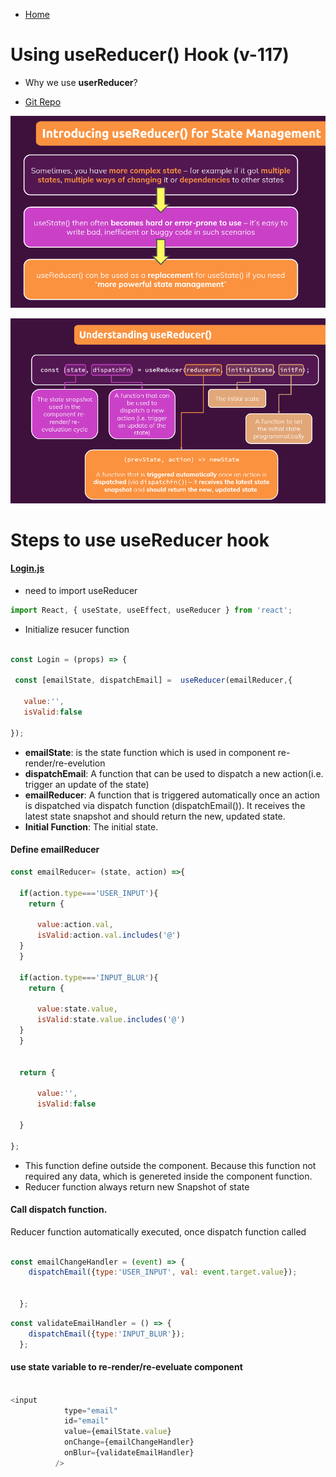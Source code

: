 - [Home](https://github.com/pervez8ktt/React)
# Using useReducer() Hook (v-117)

- Why we use **userReducer**?

- [Git Repo](https://github.com/pervez8ktt/06-usereducer-starting-project)


![intro](public/images/introducing_usereducer.png)

![intro](public/images/understanding_usereducer.png)


# Steps to use useReducer hook 

#### [Login.js](src/components/Login/Login.js)

- need to import useReducer

 ```js
 import React, { useState, useEffect, useReducer } from 'react';
 ```

 - Initialize resucer function

 ```js

 const Login = (props) => {
  
  const [emailState, dispatchEmail] =  useReducer(emailReducer,{

    value:'',
    isValid:false

});


```

- **emailState**: is the state function which is used in component re-render/re-evelution
- **dispatchEmail**: A function that can be used to dispatch a new action(i.e. trigger an update of the state)
- **emailReducer**: A function that is triggered automatically  once an action is dispatched via dispatch function (dispatchEmail()). It receives the latest state snapshot and should return the new, updated state.
- **Initial Function**: The initial state.

#### Define emailReducer

```js
const emailReducer= (state, action) =>{

  if(action.type==='USER_INPUT'){
    return {

      value:action.val,
      isValid:action.val.includes('@')
  }  
  }

  if(action.type==='INPUT_BLUR'){
    return {

      value:state.value,
      isValid:state.value.includes('@')
  }
  }


  return {

      value:'',
      isValid:false

  }

};
```

- This function define outside the component. Because this function not required any data, which is genereted inside the component function.
- Reducer function always return new Snapshot of state

#### Call dispatch function.

Reducer function automatically executed, once dispatch function called

```js

const emailChangeHandler = (event) => {
    dispatchEmail({type:'USER_INPUT', val: event.target.value});

    
  };
```

```js
const validateEmailHandler = () => {
    dispatchEmail({type:'INPUT_BLUR'});
  };

```

#### use state variable to re-render/re-eveluate component

```js

<input
            type="email"
            id="email"
            value={emailState.value}
            onChange={emailChangeHandler}
            onBlur={validateEmailHandler}
          />

```